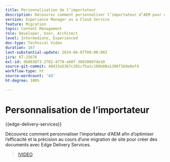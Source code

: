 ```yaml
---
title: Personnalisation de l’importateur
description: Découvrez comment personnaliser l’importateur d’AEM pour obtenir un maximum de résultats lors de la migration de site.
version: Experience Manager as a Cloud Service
feature: Migration
topic: Content Management
role: Developer, User, Architect
level: Intermediate, Experienced
doc-type: Technical Video
duration: 167
last-substantial-update: 2024-06-07T00:00:00Z
jira: KT-15676
exl-id: db0038f3-2782-4778-a68f-36620697de10
source-git-commit: 48433a5367c281cf5a1c106b08a1306f1b0e8ef4
workflow-type: ht
source-wordcount: '43'
ht-degree: 100%

---
```


# Personnalisation de l’importateur

{{edge-delivery-services}}

Découvrez comment personnaliser l’importateur d’AEM afin d’optimiser l’efficacité et la précision au cours d’une migration de site pour créer des documents avec Edge Delivery Services.

>[!VIDEO](https://video.tv.adobe.com/v/3444247/?learn=on&captions=fre_fr)
